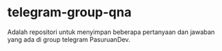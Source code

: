 # telegram-group-qna

Adalah repositori untuk menyimpan beberapa pertanyaan dan jawaban yang ada di group telegram PasuruanDev.
